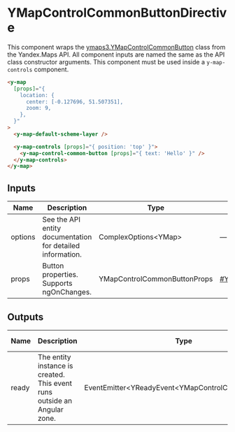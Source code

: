 # YMapControlCommonButtonDirective


This component wraps the [ymaps3.YMapControlCommonButton](https://yandex.ru/dev/jsapi30/doc/ru/ref/#class-ymapcontrolcommonbutton) class from the Yandex.Maps API.
All component inputs are named the same as the API class constructor arguments. This component must be used inside a `y-map-controls` component.

```html
<y-map
  [props]="{
    location: {
      center: [-0.127696, 51.507351],
      zoom: 9,
    },
  }"
>
  <y-map-default-scheme-layer />

  <y-map-controls [props]="{ position: 'top' }">
    <y-map-control-common-button [props]="{ text: 'Hello' }" />
  </y-map-controls>
</y-map>
```




## Inputs
| Name    | Description                                                   | Type                         | API Reference                                                                                           |
| ------- | ------------------------------------------------------------- | ---------------------------- | ------------------------------------------------------------------------------------------------------- |
| options |   See the API entity documentation for detailed information.  | ComplexOptions\<YMap\>       | —                                                                                                       |
| props   |   Button properties. Supports ngOnChanges.                    | YMapControlCommonButtonProps | [#YMapControlCommonButtonProps](https://yandex.ru/dev/jsapi30/doc/ru/ref/#YMapControlCommonButtonProps) |

## Outputs
| Name  | Description                                                                 | Type                                                   | API Reference |
| ----- | --------------------------------------------------------------------------- | ------------------------------------------------------ | ------------- |
| ready |   The entity instance is created. This event runs outside an Angular zone.  | EventEmitter\<YReadyEvent\<YMapControlCommonButton\>\> | —             |